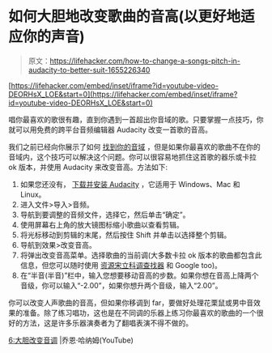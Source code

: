 # 如何大胆地改变歌曲的音高(以更好地适应你的声音)

> 原文：<https://lifehacker.com/how-to-change-a-songs-pitch-in-audacity-to-better-suit-1655226340>

 [https://lifehacker.com/embed/inset/iframe?id=youtube-video-DEORHsX_LOE&start=0](https://lifehacker.com/embed/inset/iframe?id=youtube-video-DEORHsX_LOE&start=0) 

唱你最喜欢的歌很有趣，直到你遇到一首超出你音域的歌。只要掌握一点技巧，你就可以用免费的跨平台音频编辑器 Audacity 改变一首歌的音高。



我们之前已经向你展示了如何 [找到你的音域](https://lifehacker.com/find-your-vocal-range-in-2-minutes-with-this-video-1652758850) ，但是如果你最喜欢的歌曲不在你的音域内，这个技巧可以解决这个问题。你可以很容易地抓住这首歌的器乐或卡拉 ok 版本，并使用 Audacity 来改变音高。方法如下:

1.  如果您还没有， [下载并安装 Audacity](http://audacity.sourceforge.net/) ，它适用于 Windows、Mac 和 Linux。
2.  进入文件>导入>音频。
3.  导航到要调整的音频文件，选择它，然后单击“确定”。
4.  使用屏幕右上角的放大镜图标缩小歌曲以查看剪辑。
5.  将光标移动到剪辑的末尾，然后按住 Shift 并单击以选择整个剪辑。
6.  导航到效果>改变音高。
7.  将弹出改变音高菜单。选择歌曲的当前调(大多数卡拉 ok 版本的歌曲都包含此信息，但您可以随时使用 [资源宋立科调查找器](http://www.songkeyfinder.com/) 和 Google too)。
8.  在“半音(半音)”栏中，输入您想要移动音高的步数。如果你想在音高上降两个音级，你可以输入“-2.00”，如果你想升两个音级，输入“2.00”。

你可以改变人声歌曲的音高，但如果你移调到 far，要做好处理花栗鼠或男中音效果的准备。除了练习唱功，这也是在不同调的乐器上练习你最喜欢的歌曲的一个很好的方法，这是许多乐器演奏者为了翻唱表演不得不做的。

[6:大胆改变音调](https://www.youtube.com/watch?v=DEORHsX_LOE) |乔恩·哈纳姆(YouTube)